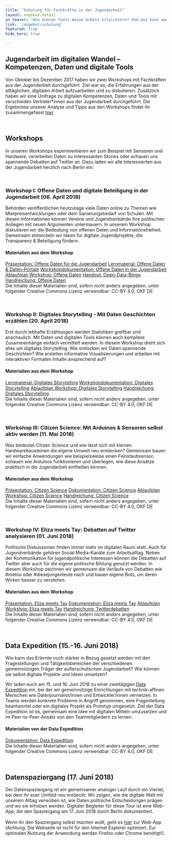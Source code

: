 ```yaml
---
title: "Schulung für Fachkräfte in der Jugendarbeit"
layout: angebot-detail
an_teaser: "Wie können Tools meine Arbeit erleichtern? Und wie kann man mit Daten gute Geschichten erzählen? Wir wollen Jugendverbände und gemeinnützige Organisationen in der Jugendarbeit auf dem Weg in die Digitalisierung begleiten: Dazu bieten wir verschiedene Workshops und Formate an, in denen wir mit digitalen Tools experimentieren und gemeinsam tiefer in die Welt der Daten eintauchen."
link: '/angebot/schulung'
featured: true
hide_hero: true

---
```

<h2>Jugendarbeit im digitalen Wandel – Kompetenzen, Daten und digitale Tools</h2>
<p>
	Von Oktober bis Dezember 2017 haben wir zwei Workshops mit Fachkräften aus der Jugendarbeit durchgeführt. Ziel war es, die Erfahrungen aus der alltäglichen, digitalen Arbeit aufzuarbeiten und zu diskutieren. Zusätzlich haben wir eine Umfrage zu digitalen Kompetenzen, Daten und Tools mit verschieden Vertreter*innen aus der Jugendarbeit durchgeführt. Die Ergebnisse unserer Analyse und Tipps aus den Workshops findet ihr zusammengefasst <a class="highlight-grey" href="https://bedarfsanalyse.demokratielabore.de">hier</a>.
</p><br>
<h2>Workshops</h2>
<p>
	In unseren Workshops experimentieren wir zum Beispiel mit Sensoren und Hardware, verarbeiten Daten zu interessanten Stories oder schauen uns spannende Debatten auf Twitter an. Dazu laden wir alle Interessierten aus der Jugendarbeit herzlich nach Berlin ein:
</p><br>

<h3>Workshop I: Offene Daten und digitale Beteiligung in der Jugendarbeit (06. April 2018)</h3>
<p>
Behörden veröffentlichen heutzutage viele Daten online zu Themen wie Mietpreisentwicklungen oder dem Sanierungsbedarf von Schulen. Mit diesen Informationen können Vereine und Jugendverbände ihre politischen Anliegen mit neuen Argumenten untermauern. In unserem Workshop diskutieren wir die Bedeutung von offenen Daten und Informationsfreiheit. Gemeinsam entwickeln wir Ideen für digitale Jugendprojekte, die Transparenz & Beteiligung fördern. <br>

<h4>Materialien aus dem Workshop</h4>
		    <a class="btn-download" href="/workshops/downloads/Demokratielabore_Präsentation_Offene-Daten-in-der-Jugendarbeit.pdf" download="/workshops/downloads/Demokratielabore_Präsentation_Offene-Daten-in-der-Jugendarbeit.pdf">Präsentation: Offene Daten für die Jugendarbeit</a>
                    <a class="btn-download" href="/workshops/downloads/Demokratielabore_Lernmaterial_OpenData-Portale.pdf" download="/workshops/downloads/Demokratielabore_Lernmaterial_OpenData-Portale.pdf">Lernmaterial: Offene Daten & Daten-Portale</a>
		    <a class="btn-download" href="/workshops/downloads/Demokratielabore_Dokumentation_Offene-Daten-in-der-Jugendarbeit.pdf" download="/workshops/downloads/Demokratielabore_Dokumentation_Offene-Daten-in-der-Jugendarbeit.pdf">Workshopdokumentation: Offene Daten in der Jugendarbeit</a>
		     <a class="btn-download" href="/workshops/downloads/Ablaufplan_Workshop_Offene_Daten_Jugendarbeit.pdf" download="/workshops/downloads/Ablaufplan_Workshop_Offene_Daten_Jugendarbeit.pdf">Ablaufplan Workshop: Offene Daten</a>
		     <a class="btn-download" href="/workshops/downloads/Handout_Open-Data-Bingo.pdf" download="/workshops/downloads/Handout_Open-Data-Bingo.pdf">Handout: Open-Data-Bingo</a>
		     <a class="btn-download" href="/workshops/downloads/Handreichung_Offene_Daten.pdf" download="/workshops/downloads/Handreichung_Offene_Daten.pdf">Handreichung: Offene Daten</a>
<br>
Die Inhalte dieser Materialien sind, sofern nicht anders angegeben, unter folgender Creative Commons Lizenz verwendbar: CC-BY 4.0, OKF DE
</p><br>

<h3>Workshop II: Digitales Storytelling - Mit Daten Geschichten erzählen (20. April 2018)</h3>
<p>
Erst durch lebhafte Erzählungen werden Statistiken greifbar und anschaulich. Mit Daten und digitalen Tools können auch komplexe Zusammenhänge einfach vermittelt werden. In diesem Workshop dreht sich alles um digitales Storytelling: Wie entlocken wir Daten spannende Geschichten? Wie erstellen informative Visualisierungen und arbeiten mit interaktiven Formaten Inhalte ansprechend auf? <br>

<h4>Materialien aus dem Workshop</h4>
                    <a class="btn-download" href="/workshops/downloads/Demokratielabore_Lernmaterial_Digitales-Storytelling.pdf" download="/workshops/downloads/Demokratielabore_Lernmaterial_Digitales-Storytelling.pdf">Lernmaterial: Digitales Storytelling</a>
		    <a class="btn-download" href="/workshops/downloads/Demokratielabore_Dokumentation_Digitales-Storytelling.pdf" download="/workshops/downloads/Demokratielabore_Dokumentation_Digitales-Storytelling.pdf">Workshopdokumentation: Digitales Storytelling</a>
		    <a class="btn-download" href="/workshops/downloads/Ablaufplan_Workshop_Digitales_Storytelling.pdf" download="/workshops/downloads/Ablaufplan_Workshop_Digitales_Storytelling.pdf">Ablaufplan Workshop: Digitales Storytelling</a>
		    <a class="btn-download" href="/workshops/downloads/Handreichung_digitales_Storytelling.pdf" download="/workshops/downloads/Handreichung_digitales_Storytelling.pdf">Handreichung: Digitales Storytelling</a>
<br>
Die Inhalte dieser Materialien sind, sofern nicht anders angegeben, unter folgender Creative Commons Lizenz verwendbar: CC-BY 4.0, OKF DE
</p><br>

<h3>Workshop III: Citizen Science: Mit Arduinos & Sensoren selbst aktiv werden (11. Mai 2018)</h3>
<p>
Was bedeutet Citizen Science und wie lässt sich mit kleinen Hardwarebausteinen die eigene Umwelt neu entdecken? Gemeinsam bauen wir einfache Anwendungen wie beispielsweise einen Feinstaubsensor, schauen wie Arduinos funktionieren und überlegen, wie diese Ansätze praktisch in die Jugendarbeit einfließen können. <br>

<h4>Materialien aus dem Workshop</h4>
		    <a class="btn-download" href="/workshops/downloads/Demokratielabore_Präsentation_Citizen-Science.pdf" download="/workshops/downloads/Demokratielabore_Präsentation_Citizen-Science.pdf">Präsentation: Citizen Science</a>
                    <a class="btn-download" href="/workshops/downloads/Demokratielabore_Dokumentation_Citizen-Science.pdf" download="/workshops/downloads/Demokratielabore_Dokumentation_Citizen-Science.pdf">Dokumentation: Citizen Science</a>
		    <a class="btn-download" href="/workshops/downloads/Ablaufplan_Workshop_Citizen_Science.pdf" download="/workshops/downloads/Ablaufplan_Workshop_Citizen_Science.pdf">Ablaufplan Workshop: Citizen Science</a>
		    <a class="btn-download" href="/workshops/downloads/Handreichung_Citizen_Science.pdf" download="/workshops/downloads/Handreichung_Citizen_Science.pdf">Handreichung: Citizen Science</a>
<br>
Die Inhalte dieser Materialien sind, sofern nicht anders angegeben, unter folgender Creative Commons Lizenz verwendbar: CC-BY 4.0, OKF DE
</p><br>

<h3>Workshop IV: Eliza meets Tay: Debatten auf Twitter analysieren (01. Juni 2018)</h3>
<p>
Politische Diskussionen finden immer mehr im digitalen Raum statt. Auch für Jugendverbände gehören Social Media-Kanäle zum Arbeitsalltag. Neben der Kommunikation für jugendpolitische Interessen können die Debatten auf Twitter aber auch für die eigene politische Bildung genutzt werden. In diesem Workshop zeichnen wir gemeinsam die Verläufe von Debatten wie #metoo oder #diesejungenleute nach und bauen eigene Bots, um deren Wirken besser zu verstehen. <br>
</p>

<h4>Materialien aus dem Workshop</h4>
<p>
    <a class="btn-download" href="/workshops/downloads/Demokratielabore_Präsentation_Eliza_meets_Tay.pdf" download="/workshops/downloads/Demokratielabore_Präsentation_Eliza_meets_Tay.pdf">Präsentation: Eliza meets Tay</a>
    <a class="btn-download" href="/workshops/downloads/Demokratielabore_Dokumentation_Eliza_meets_Tay.pdf" download="/workshops/downloads/Demokratielabore_Dokumentation_Eliza_meets_Tay.pdf">Dokumentation: Eliza meets Tay</a>
    <a class="btn-download" href="/workshops/downloads/Ablaufplan_Workshop_Twitterdebatten.pdf" download="/workshops/downloads/Ablaufplan_Workshop_Twitterdebatten.pdf">Ablaufplan Workshop: Eliza meets Tay</a>
	<a class="btn-download" href="/workshops/downloads/Handreichung_Twitterdebatten.pdf" download="/workshops/downloads/Handreichung_Twitterdebatten.pdf">Handreichung: Twitterdebatten</a>
<br>
Die Inhalte dieser Materialien sind, sofern nicht anders angegeben, unter folgender Creative Commons Lizenz verwendbar: CC-BY 4.0, OKF DE
</p><br>

<h2>Data Expedition (15.-16. Juni 2018)</h2>
<p>
	Wie kann das Erlernte noch stärker in Bezug gesetzt werden mit den Fragestellungen und Tätigkeitsbereichen der verschiedenen gemeinnützigen Träger der außerschulischen Jugendarbeit? Wie können sie selbst digitale Projekte und Ideen umsetzen?
</p>
<p>
	Wir laden euch am 15. und 16. Juni 2018 zu einer zweitägigen <a class= "highlight-grey" href="https://dataexpedition.demokratielabore.de">Data Expedition</a> ein, bei der wir gemeinnützige Einrichtungen mit technik-affinen Menschen wie Datenjournalist/innen und Entwickler/innen vernetzen. In Teams werden konkrete Probleme in Angriff genommen, eine Fragestellung beantwortet oder ein digitales Projekt als Prototyp umgesetzt. Ziel der Data Expedition ist es, gemeinsam eine Idee mit digitalen Mitteln umzusetzen und im Peer-to-Peer-Ansatz von den Teammitgliedern zu lernen.
<br> 
</p>
	
<h4>Materialien von der Data Expedition</h4>
<p>
	 <a class="btn-download" href="/workshops/downloads/Dokumentation_Data-Expedition_Demokratielabore.pdf" download="/workshops/downloads/Dokumentation_Data-Expedition_Demokratielabore.pdf">Dokumentation: Data Expedition</a>
<br>
Die Inhalte dieser Materialien sind, sofern nicht anders angegeben, unter folgender Creative Commons Lizenz verwendbar: CC-BY 4.0, OKF DE
</p><br>

<h2>Datenspaziergang (17. Juni 2018)</h2>
<p>
	Der Datenspaziergang ist ein gemeinsamer analoger Lauf durch ein Viertel, bei dem ihr euer Umfeld neu entdeckt: Wir zeigen, wie die digitale Welt mit unserem Alltag verwoben ist, wie Daten politische Entscheidungen prägen und wo sie erhoben werden. Digitaler Begleiter für diese Tour ist eine Web-App, die den Spaziergang am 17. Juni 2018 durch Berlin dokumentiert. <br> <br>
	Wenn ihr den Spaziergang selbst machen wollt, geht es <a class= "highlight-grey" href="https://spaziergang.demokratielabore.de">hier</a> zur Web-App (Achtung: Die Webseite ist nicht für den Internet Explorer optimiert. Zur optimalen Nutzung der Anwendung werden Firefox oder Chrome benötigt!). <br><br>

<!--<div class="fond__grey-bright join__statement">
    <div class="container text-center">
        <div class="row">
            <h2>Ihr habt Fragen oder wollt noch mehr Infos?</h2>
            <h2> Dann meldet euch am besten bei Anna</h2>
            <div class="members justify-content-md-center">
                <a class="members-image-wrap" href="mailto:anna.alberts@okfn.de"><img class="img-circle member-avatar" alt="Anna Alberts" src="/img/avatars/anna.jpg"></a>
            </div>
<p>
    <span class="speaker-name"><a class="text__blue" href="mailto:anna.alberts@okfn.de">Anna Alberts</a> </span>Modulleiterin Fachkräfteschulung<br>anna.alberts@okfn.de
</p>
</div>
</div>
</div>-->
